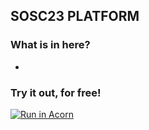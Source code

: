 ## SOSC23 PLATFORM

### What is in here?

-  

### Try it out, for free!

[![Run in Acorn](https://acorn.io/v1-ui/run/badge?image=docker.io+dciangot+sosc-platform-acorn:v1&ref=dciangot)](https://acorn.io/run/docker.io/dciangot/sosc-platform-acorn:v1?ref=dciangot)